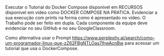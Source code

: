 Executar o Tutorial do Docker Compose disponível em RECURSOS disponível em vídeo como DOCKER COMPOSE NA PRATICA.
Evidenciar a sua execução com prints na forma como é apresentado no vídeo.
O Trabalho pode ser feito em dupla.
Cada componente da equipe deve evidenciar no seu GitHub e no seu GoogleClassroom.

Como alternativa usar o Prompt https://www.perplexity.ai/search/como-um-programador-linux-que-zZ62FBgNTLOas7lhwAcnBw
para acessar um tutorial que usa o DockerCompose. 
